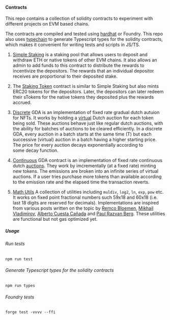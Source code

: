 #### Contracts

This repo contains a collection of solidity contracts to experiment with different projects on EVM based chains. 

The contracts are compiled and tested using [hardhat](https://hardhat.org/) or Foundry. This repo also uses [typechain](https://github.com/dethcrypto/TypeChain) to generate Typescript types for the solidity contracts, which makes it convenient for writing tests and scripts in JS/TS. 

1. [Simple Staking](https://github.com/avichalp/solidity-contracts/blob/master/contracts/StakingPool.sol) is a staking pool that allows users to deposit and withdraw ETH or native tokens of other EVM chains. It also allows an admin to add funds to this contract to distribute the rewards to incentivize the depositors. The rewards that an individual depositor receives are proportional to their deposited stake.

2. The [Staking Token](https://github.com/avichalp/solidity-contracts/blob/master/contracts/StakingToken.sol) contract is similar to Simple Staking but also mints ERC20 tokens for the depositors. Later, the depositors can later redeem their sTokens for the native tokens they deposited plus the rewards accrued. 


3. [Discrete](https://github.com/avichalp/solidity-contracts/blob/master/src/GDA/DiscreteGDA.sol) GDA is an implementation of fixed rate gradual dutch autuion for NFTs. It works by holding a [virtual](https://www.paradigm.xyz/2022/04/gda) Dutch auction for each token being sold. These auctions behave just like regular dutch auctions, with the ability for batches of auctions to be cleared efficiently. In a discrete GDA, every auction in a batch starts at the same time (T) but each successive (virtual) auction in a batch having a higher starting price. The price for every auction decays exponentially according to some decay function. 


4. [Continuous](https://github.com/avichalp/solidity-contracts/blob/master/src/GDA/ContGDA.sol) GDA contract is an implementation of fixed rate continuous dutch [auctions](https://www.paradigm.xyz/2022/04/gda). They work by imcrementally (at a fixed rate) minting new tokens. The emissions are broken into an infinite series of virtual auctions. If a user tries purchase more tokens than available according to the emission rate and the elapsed time the transaction reverts.

5. [Math Utils]() A collection of utilities including `muldiv`, `log2`, `ln`, `exp`, `pow` etc. It works on fixed point fractional numbers such 59x18 and 60x18 (i.e. last 18 digits are reserved for decimals). Implementations are inspired from various posts written on the topic by [Remco Bloemen](https://xn--2-umb.com/), [Mikhail Vladimirov](https://medium.com/coinmonks/math-in-solidity-part-1-numbers-384c8377f26d), [Alberto Cuesta Cañada](https://medium.com/cementdao/fixed-point-math-in-solidity-616f4508c6e8) and [Paul Razvan Berg](https://github.com/paulrberg/). These utilities are functional but not gas optimized yet.   
  



##### Usage

###### Run tests

```shell
npm run test
```

###### Generate Typescript types for the solidity contracts
```shell
npm run types

```

###### Foundry tests
```shell
forge test -vvvv --ffi

```


